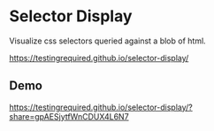 # Selector Display

Visualize css selectors queried against a blob of html.

https://testingrequired.github.io/selector-display/

## Demo

https://testingrequired.github.io/selector-display/?share=gpAESjytfWnCDUX4L6N7
